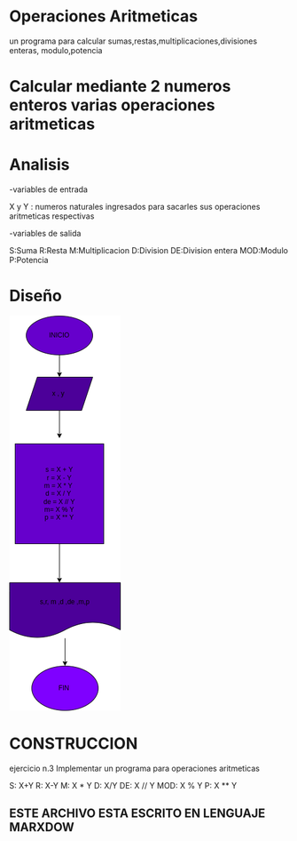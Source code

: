 # Operaciones Aritmeticas 
un programa para calcular sumas,restas,multiplicaciones,divisiones enteras, modulo,potencia 
# Calcular mediante 2 numeros enteros varias operaciones aritmeticas 

# Analisis 

-variables de entrada 

X y Y :  numeros naturales ingresados para sacarles sus operaciones aritmeticas respectivas 

-variables de salida 

S:Suma 
R:Resta
M:Multiplicacion
D:Division
DE:Division entera
MOD:Modulo
P:Potencia

# Diseño

![Diagrama de flujo](diagrama.png "diagrama de flujo")

# CONSTRUCCION

ejercicio n.3 Implementar un programa para operaciones aritmeticas 

S: X+Y
R: X-Y
M: X * Y
D: X/Y
DE: X // Y
MOD: X % Y
P: X ** Y

## ESTE ARCHIVO ESTA ESCRITO EN LENGUAJE MARXDOW
